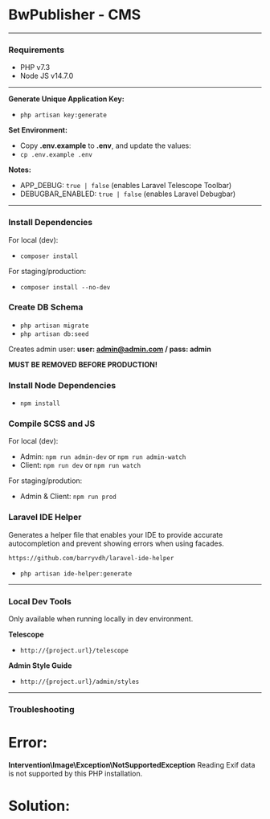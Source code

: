 # BwPublisher - CMS
---
### Requirements

*  PHP v7.3
*  Node JS v14.7.0

---
**Generate Unique Application Key:**

*  ```php artisan key:generate```

**Set Environment:**

*  Copy **.env.example** to **.env**, and update the values:
*  ```cp .env.example .env```

**Notes:**

*  APP_DEBUG: `true | false` (enables Laravel Telescope Toolbar)
*  DEBUGBAR_ENABLED: `true | false` (enables Laravel Debugbar)

---
### Install Dependencies

For local (dev):

*  ```composer install```

For staging/production:

*  ```composer install --no-dev```

### Create DB Schema

* ```php artisan migrate```
* ```php artisan db:seed```

Creates  admin user: **user: admin@admin.com / pass: admin**

**MUST BE REMOVED BEFORE PRODUCTION!**

### Install Node Dependencies

* ```npm install```

### Compile SCSS and JS
For local (dev):

*   Admin: ```npm run admin-dev``` or ```npm run admin-watch```
*   Client: ```npm run dev``` or ```npm run watch```

For staging/prodution:

*   Admin & Client: ```npm run prod```

### Laravel IDE Helper
Generates a helper file that enables your IDE to provide accurate autocompletion and prevent showing errors when using facades.

`https://github.com/barryvdh/laravel-ide-helper`

* ```php artisan ide-helper:generate```

---
### Local Dev Tools
Only available when running locally in dev environment.

**Telescope**

*   `http://{project.url}/telescope`

**Admin Style Guide**

*  `http://{project.url}/admin/styles`

---
### Troubleshooting

# Error:

**Intervention\Image\Exception\NotSupportedException**
Reading Exif data is not supported by this PHP installation.

# Solution:

